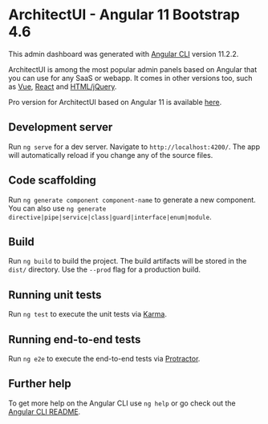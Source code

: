 # ArchitectUI - Angular 11 Bootstrap 4.6

This admin dashboard was generated with [Angular CLI](https://github.com/angular/angular-cli) version 11.2.2.

ArchitectUI is among the most popular admin panels based on Angular that you can use for any SaaS or webapp. It comes in other versions too, such as [Vue](https://dashboardpack.com/theme-details/architectui-dashboard-vue-pro), [React](https://dashboardpack.com/theme-details/architectui-dashboard-react-pro) and [HTML/jQuery](https://dashboardpack.com/theme-details/architectui-dashboard-html-pro/). 

Pro version for ArchitectUI based on Angular 11 is available [here](https://dashboardpack.com/theme-details/architectui-angular-7-bootstrap-material-design-pro).

## Development server

Run `ng serve` for a dev server. Navigate to `http://localhost:4200/`. The app will automatically reload if you change any of the source files.

## Code scaffolding

Run `ng generate component component-name` to generate a new component. You can also use `ng generate directive|pipe|service|class|guard|interface|enum|module`.

## Build

Run `ng build` to build the project. The build artifacts will be stored in the `dist/` directory. Use the `--prod` flag for a production build.

## Running unit tests

Run `ng test` to execute the unit tests via [Karma](https://karma-runner.github.io).

## Running end-to-end tests

Run `ng e2e` to execute the end-to-end tests via [Protractor](http://www.protractortest.org/).

## Further help

To get more help on the Angular CLI use `ng help` or go check out the [Angular CLI README](https://github.com/angular/angular-cli/blob/master/README.md).

